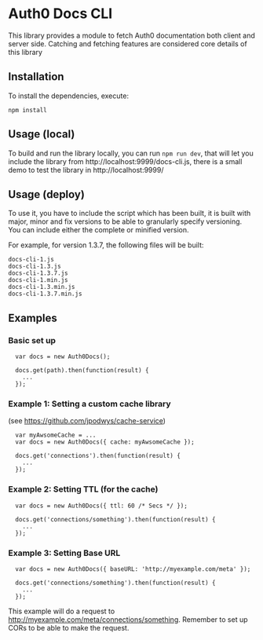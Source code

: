 # Auth0 Docs CLI

This library provides a module to fetch Auth0 documentation both client and server side. Catching and fetching features are considered core details of this library

## Installation

To install the dependencies, execute:

`npm install`


## Usage (local)
To build and run the library locally, you can run
`npm run dev`, that will let you include the library from http://localhost:9999/docs-cli.js, there is a small demo to test the library in http://localhost:9999/

## Usage (deploy)
To use it, you have to include the script which has been built, it is built with major, minor and fix versions to be able to granularly specify versioning. You can include either the complete or minified version.

For example, for version 1.3.7, the following files will be built:

```
docs-cli-1.js
docs-cli-1.3.js
docs-cli-1.3.7.js
docs-cli-1.min.js
docs-cli-1.3.min.js
docs-cli-1.3.7.min.js
```

## Examples

### Basic set up

```
  var docs = new Auth0Docs();

  docs.get(path).then(function(result) {
    ...
  });
```

### Example 1: Setting a custom cache library 
(see https://github.com/jpodwys/cache-service)

```
  var myAwsomeCache = ...
  var docs = new Auth0Docs({ cache: myAwsomeCache });

  docs.get('connections').then(function(result) {
    ...
  });
```

### Example 2: Setting TTL (for the cache)
```
  var docs = new Auth0Docs({ ttl: 60 /* Secs */ });

  docs.get('connections/something').then(function(result) {
    ...
  });
```

### Example 3: Setting Base URL
```
  var docs = new Auth0Docs({ baseURL: 'http://myexample.com/meta' });

  docs.get('connections/something').then(function(result) {
    ...
  });
```

This example will do a request to http://myexample.com/meta/connections/something. 
Remember to set up CORs to be able to make the request.
